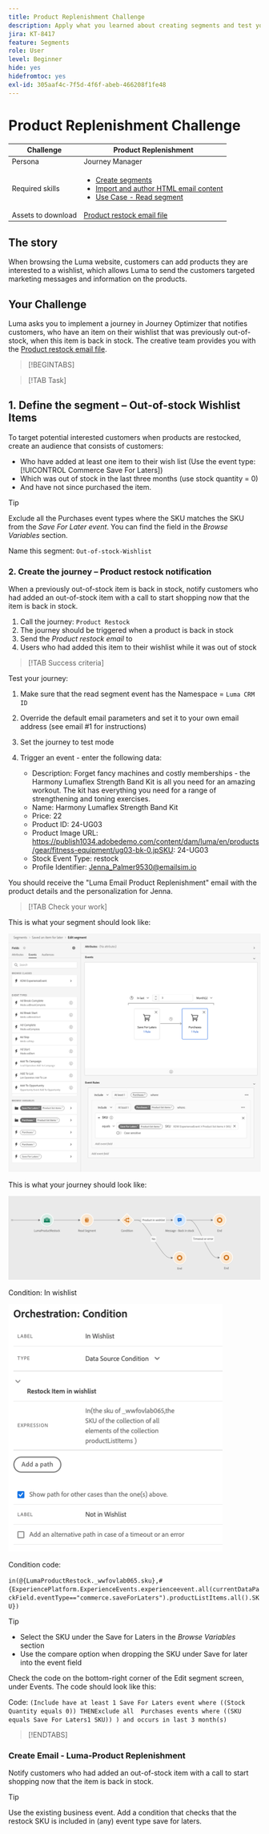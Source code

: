 ```yaml
---
title: Product Replenishment Challenge
description: Apply what you learned about creating segments and test your skills.
jira: KT-8417
feature: Segments
role: User
level: Beginner
hide: yes
hidefromtoc: yes
exl-id: 305aaf4c-7f5d-4f6f-abeb-466208f1fe48
---
```

# Product Replenishment Challenge

|Challenge|Product Replenishment|
|---|---|
|Persona|Journey Manager|
|Required skills|<ul><li>[Create segments](https://experienceleague.adobe.com/docs/journey-optimizer-learn/tutorials/profiles-segments-subscriptions/create-segments.html?lang=en)</li><li> [Import and author HTML email content](https://experienceleague.adobe.com/docs/journey-optimizer-learn/tutorials/email-channel/import-and-author-html-email-content.html?lang=en)</li><li>[Use Case - Read segment](https://experienceleague.adobe.com/docs/journey-optimizer-learn/tutorials/create-journeys/use-case-read-segment.html?lang=en)</li>|
|Assets to download|[Product restock email file](/help/challenges/assets/email-assets/ProductRestockEmail.html.zip)|

## The story

When browsing the Luma website, customers can add products they are interested to a wishlist, which allows Luma to send the customers targeted marketing messages and information on the products.

## Your Challenge

Luma asks you to implement a journey in Journey Optimizer that notifies customers, who have an item on their wishlist that was previously out-of-stock, when this item is back in stock. The creative team provides you with the [Product restock email file](/help/challenges/assets/email-assets/ProductRestockEmail.html.zip).

>[!BEGINTABS]

>[!TAB Task] 

## 1. Define the segment – Out-of-stock Wishlist Items

To target potential interested customers when products are restocked, create an audience that consists of customers:

* Who have added at least one item to their wish list (Use the event type: [!UICONTROL Commerce Save For Laters])
* Which was out of stock in the last three months (use stock quantity = 0)
* And have not since purchased the item.

>[!TIP] 
>Exclude all the Purchases event types where the SKU matches the SKU from the *Save For Later event*. You can find the field in the *Browse Variables* section.

Name this segment: `Out-of-stock-Wishlist`


### 2. Create the journey – Product restock notification

When a previously out-of-stock item is back in stock, notify customers who had added an out-of-stock item with a call to start shopping now that the item is back in stock.

1. Call the journey: `Product Restock`
2. The journey should be triggered when a product is back in stock
3. Send the *Product restock email* to
4. Users who had added this item to their wishlist while it was out of stock

>[!TAB Success criteria]

Test your journey:

1. Make sure that the read segment event has the Namespace  = `Luma CRM ID`
1. Override the default email parameters and set it to your own email address (see email #1 for instructions)
1. Set the journey to test mode
1. Trigger an event - enter the following data:

   * Description: Forget fancy machines and costly memberships - the Harmony Lumaflex Strength Band Kit is all you need for an amazing workout. The kit has everything you need for a range of strengthening and toning exercises.
   * Name: Harmony Lumaflex Strength Band Kit
   * Price: 22
   * Product ID: 24-UG03
   * Product Image URL: https://publish1034.adobedemo.com/content/dam/luma/en/products/gear/fitness-equipment/ug03-bk-0.jpSKU: 24-UG03
   * Stock Event Type: restock
   * Profile Identifier: Jenna_Palmer9530@emailsim.io

You should receive the "Luma Email Product Replenishment" email with the product details and the personalization for Jenna.

>[!TAB Check your work]

This is what your segment should look like:

![Segment - Out-of-stock Wishlist Items](/help/challenges/assets/C1-S2.png)


This is what your journey should look like:

![Product replenishment journey](/help/challenges/assets/c3-j3-journey.png)

Condition: In wishlist

![Condition - in wishlist](/help/challenges/assets/c3-j3-condition.png)

Condition code:

```in(@{LumaProductRestock._wwfovlab065.sku},#{ExperiencePlatform.ExperienceEvents.experienceevent.all(currentDataPackField.eventType=="commerce.saveForLaters").productListItems.all().SKU})```


>[!TIP]
> * Select the SKU under the Save for Laters in the *Browse Variables* section 
> * Use the compare option when dropping the SKU under Save for later into the event field

Check the code on the bottom-right corner of the Edit segment screen, under Events. The code should look like this:

Code:
```(Include have at least 1 Save For Laters event where ((Stock Quantity equals 0)) THENExclude all  Purchases events where ((SKU equals Save For Laters1 SKU)) ) and occurs in last 3 month(s)```

>[!ENDTABS]

### Create Email - Luma-Product Replenishment

Notify customers who had added an out-of-stock item with a call to start shopping now that the item is back in stock.



>[!TIP]
>
> Use the existing business event. Add a condition that checks that the restock SKU is included in (any) event type save for laters.
>





